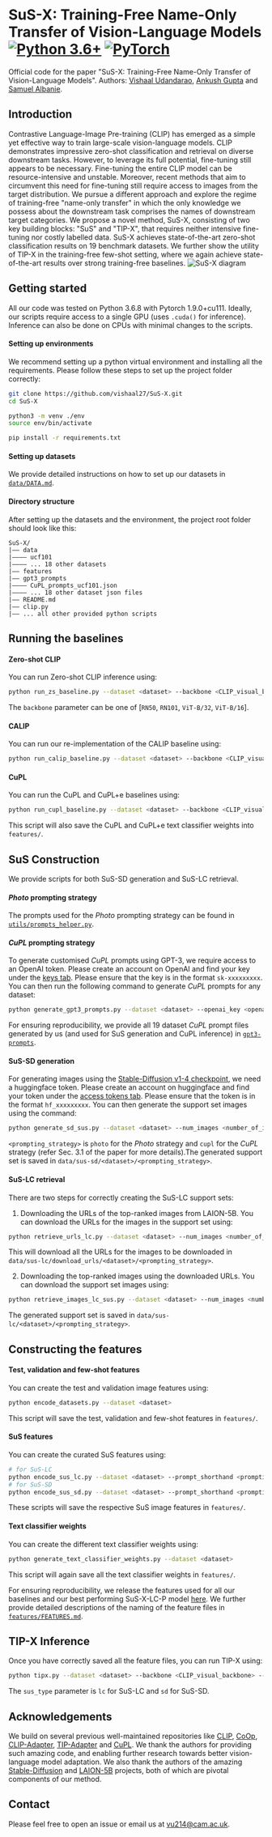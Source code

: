 # SuS-X: Training-Free Name-Only Transfer of Vision-Language Models [![Python 3.6+](https://img.shields.io/badge/python-3.6+-blue.svg)](https://www.python.org/downloads/release/python-360/) [![PyTorch](https://img.shields.io/badge/PyTorch-grey.svg?logo=PyTorch)](https://pytorch.org/blog/pytorch-1.9-released/)

Official code for the paper "SuS-X: Training-Free Name-Only Transfer of Vision-Language Models". Authors: [Vishaal Udandarao](http://vishaal27.github.io/), [Ankush Gupta](https://ankushgupta.org/) and [Samuel Albanie](http://samuelalbanie.com/).

## Introduction
Contrastive Language-Image Pre-training (CLIP) has emerged as a simple yet effective way to train large-scale vision-language models. CLIP demonstrates impressive zero-shot classification and retrieval on diverse downstream tasks. However, to leverage its full potential, fine-tuning still appears to be necessary. Fine-tuning the entire CLIP model can be resource-intensive and unstable. Moreover, recent methods that aim to circumvent this need for
fine-tuning still require access to images from the target distribution. We pursue a different approach and explore the regime of training-free "name-only transfer" in which the only knowledge we possess about the downstream task comprises the names of downstream target categories. We propose a novel method, SuS-X, consisting of two key building blocks: "SuS" and "TIP-X", that requires neither intensive fine-tuning nor costly labelled data. SuS-X achieves state-of-the-art zero-shot classification results on 19 benchmark datasets. We further show the utility of TIP-X in the training-free few-shot setting, where we again achieve state-of-the-art results over strong training-free baselines.
![SuS-X diagram](https://github.com/vishaal27/SuS-X/blob/main/figs/cvpr-susx-diagram.png)

## Getting started
All our code was tested on Python 3.6.8 with Pytorch 1.9.0+cu111. Ideally, our scripts require access to a single GPU (uses `.cuda()` for inference). Inference can also be done on CPUs with minimal changes to the scripts.

#### Setting up environments
We recommend setting up a python virtual environment and installing all the requirements. Please follow these steps to set up the project folder correctly:

```bash
git clone https://github.com/vishaal27/SuS-X.git
cd SuS-X

python3 -m venv ./env
source env/bin/activate

pip install -r requirements.txt
```

#### Setting up datasets
We provide detailed instructions on how to set up our datasets in [`data/DATA.md`](https://github.com/vishaal27/SuS-X/blob/main/data/DATA.md).

#### Directory structure
After setting up the datasets and the environment, the project root folder should look like this:
```
SuS-X/
|–– data
|–––– ucf101
|–––– ... 18 other datasets
|–– features
|–– gpt3_prompts
|–––– CuPL_prompts_ucf101.json
|–––– ... 18 other dataset json files
|–– README.md
|–– clip.py
|–– ... all other provided python scripts
```

## Running the baselines

#### Zero-shot CLIP
You can run Zero-shot CLIP inference using:
```bash
python run_zs_baseline.py --dataset <dataset> --backbone <CLIP_visual_backbone>
```
The `backbone` parameter can be one of [`RN50`, `RN101`, `ViT-B/32`, `ViT-B/16`].

#### CALIP
You can run our re-implementation of the CALIP baseline using:
```bash
python run_calip_baseline.py --dataset <dataset> --backbone <CLIP_visual_backbone>
```

#### CuPL
You can run the CuPL and CuPL+e baselines using:
```bash
python run_cupl_baseline.py --dataset <dataset> --backbone <CLIP_visual_backbone>
```
This script will also save the CuPL and CuPL+e text classifier weights into `features/`.

## SuS Construction
We provide scripts for both SuS-SD generation and SuS-LC retrieval.

#### *Photo* prompting strategy
The prompts used for the *Photo* prompting strategy can be found in [`utils/prompts_helper.py`](https://github.com/vishaal27/SuS-X/blob/main/utils/prompts_helper.py).

#### *CuPL* prompting strategy
To generate customised *CuPL* prompts using GPT-3, we require access to an OpenAI token. Please create an account on OpenAI and find your key under the [keys tab](https://beta.openai.com/account/api-keys). Please ensure that the key is in the format `sk-xxxxxxxxx`.
You can then run the following command to generate *CuPL* prompts for any dataset:
```bash
python generate_gpt3_prompts.py --dataset <dataset> --openai_key <openai_key>
```
For ensuring reproducibility, we provide all 19 dataset *CuPL* prompt files generated by us (and used for SuS generation and CuPL inference) in [`gpt3-prompts`](https://github.com/vishaal27/SuS-X/tree/main/gpt3_prompts).

#### SuS-SD generation
For generating images using the [Stable-Diffusion v1-4 checkpoint](https://huggingface.co/CompVis/stable-diffusion-v1-4), we need a huggingface token. Please create an account on huggingface and find your token under the [access tokens tab](https://huggingface.co/settings/tokens). Please ensure that the token is in the format `hf_xxxxxxxxx`.
You can then generate the support set images using the command:
```bash
python generate_sd_sus.py --dataset <dataset> --num_images <number_of_images_per_class> --prompt_shorthand <prompting_strategy> --huggingface_key <huggingface_token>
```
`<prompting_strategy>` is `photo` for the *Photo* strategy and `cupl` for the *CuPL* strategy (refer Sec. 3.1 of the paper for more details).The generated support set is saved in `data/sus-sd/<dataset>/<prompting_strategy>`.

#### SuS-LC retrieval
There are two steps for correctly creating the SuS-LC support sets: 
1. Downloading the URLs of the top-ranked images from LAION-5B. You can download the URLs for the images in the support set using:
```bash
python retrieve_urls_lc.py --dataset <dataset> --num_images <number_of_image_urls_per_class> --prompt_shorthand <prompting_strategy>
```
This will download all the URLs for the images to be downloaded in `data/sus-lc/download_urls/<dataset>/<prompting_strategy>`.

2. Downloading the top-ranked images using the downloaded URLs. You can download the support set images using:
```bash
python retrieve_images_lc_sus.py --dataset <dataset> --num_images <number_of_images_per_class> --prompt_shorthand <prompting_strategy>
```
The generated support set is saved in `data/sus-lc/<dataset>/<prompting_strategy>`.

## Constructing the features

#### Test, validation and few-shot features
You can create the test and validation image features using:
```bash
python encode_datasets.py --dataset <dataset>
```
This script will save the test, validation and few-shot features in `features/`.

#### SuS features
You can create the curated SuS features using:
```bash
# for SuS-LC
python encode_sus_lc.py --dataset <dataset> --prompt_shorthand <prompting_strategy>
# for SuS-SD
python encode_sus_sd.py --dataset <dataset> --prompt_shorthand <prompting_strategy>
```
These scripts will save the respective SuS image features in `features/`.

#### Text classifier weights
You can create the different text classifier weights using:
```bash
python generate_text_classifier_weights.py --dataset <dataset>
```
This script will again save all the text classifier weights in `features/`.

For ensuring reproducibility, we release the features used for all our baselines and our best performing SuS-X-LC-P model [here](https://drive.google.com/drive/u/0/folders/1nzRf13Ha1gvKP_n_4a_JreplA0QkHGBh). We further provide detailed descriptions of the naming of the feature files in [`features/FEATURES.md`](https://github.com/vishaal27/SuS-X/blob/main/features/FEATURES.md).

## TIP-X Inference
Once you have correctly saved all the feature files, you can run TIP-X using:
```bash
python tipx.py --dataset <dataset> --backbone <CLIP_visual_backbone> --prompt_shorthand <prompting_strategy> --sus_type <SuS_type>
```
The `sus_type` parameter is `lc` for SuS-LC and `sd` for SuS-SD.

## Acknowledgements
We build on several previous well-maintained repositories like [CLIP](https://github.com/openai/CLIP/tree/main/clip), [CoOp](https://github.com/KaiyangZhou/CoOp/), [CLIP-Adapter](https://github.com/gaopengcuhk/CLIP-Adapter), [TIP-Adapter](https://github.com/gaopengcuhk/Tip-Adapter/) and [CuPL](https://github.com/sarahpratt/CuPL). We thank the authors for providing such amazing code, and enabling further research towards better vision-language model adaptation. We also thank the authors of the amazing [Stable-Diffusion](https://stability.ai/blog/stable-diffusion-public-release) and [LAION-5B](https://laion.ai/blog/laion-5b/) projects, both of which are pivotal components of our method.

## Contact
Please feel free to open an issue or email us at [vu214@cam.ac.uk](mailto:vu214@cam.ac.uk).

